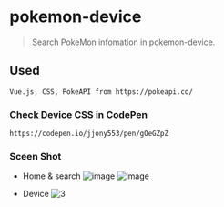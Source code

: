 # pokemon-device
> Search PokeMon infomation in pokemon-device.

## Used
```
Vue.js, CSS, PokeAPI from https://pokeapi.co/
```

### Check Device CSS in CodePen
```
https://codepen.io/jjony553/pen/gOeGZpZ
```

### Sceen Shot
- Home & search
![image](https://user-images.githubusercontent.com/55618626/182142660-e037fec9-1499-4186-9127-004200fc2e48.png)
![image](https://user-images.githubusercontent.com/55618626/182142684-0ac2bf52-ec02-403f-8bfb-97d05ee7c3d9.png)

- Device 
![3](https://user-images.githubusercontent.com/55618626/182143236-e78690c6-ea7c-4f11-a914-c659173ae0ba.png)


